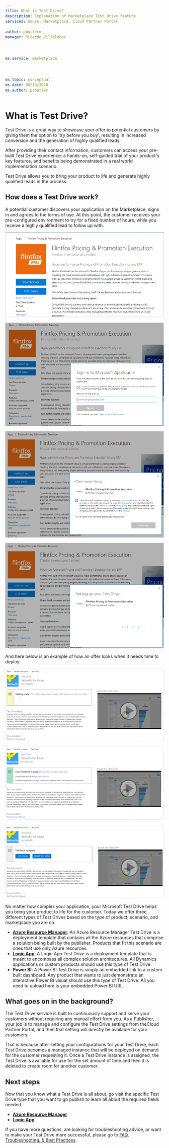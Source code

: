 ```yaml
---
title: What is Test Drive? 
description: Explanation of Marketplace Test Drive feature
services: Azure, Marketplace, Cloud Partner Portal, 

author: pbutlerm
manager: Ricardo.Villalobos  



ms.service: marketplace



ms.topic: conceptual
ms.date: 09/13/2018
ms.author: pabutler
---
```



What is Test Drive?
===================

Test Drive is a great way to showcase your offer to potential customers by giving them the option to \'try before you buy\', resulting in increased conversion and the generation of highly qualified leads.

After providing their contact information, customers can access your
pre-built Test Drive experience: a hands-on, self-guided trial of your product\'s key features, and benefits being demonstrated in a real world implementation scenario.

Test Drive allows you to bring your product to life and generate highly qualified leads in the process.

How does a Test Drive work?
---------------------------

A potential customer discovers your application on the Marketplace,
signs in and agrees to the terms of use. At this point, the customer
receives your pre-configured environment to try for a fixed number of
hours, while you receive a highly qualified lead to follow up with.

![Step one. Marketplace Offer displayed](./media/what-is-test-drive/step1.png)

![Step two. Marketplace offer sign-in screen](./media/what-is-test-drive/step1andahalf.png)

![Step three. Marketplace Offer publisher agreement screen](./media/what-is-test-drive/step2.png)

![Step four. Test Drive setup screen](./media/what-is-test-drive/step3.png)

And here below is an example of how an offer looks when it needs time to deploy:

![Marketplace offer being deployed](./media/what-is-test-drive/step4.png)

![Marketplace Test Drive ready screen](./media/what-is-test-drive/step5.png)

![Marketplace Test Drive complete screen](./media/what-is-test-drive/step6.png)

No matter how complex your application, your Microsoft Test Drive helps you bring your product to life for the customer. Today we offer three different types of Test Drives based on the type of product, scenario, and marketplace you are on.

- **[Azure Resource
    Manager](./azure-resource-manager-test-drive.md)**:
    An Azure Resource Manager Test Drive is a deployment template that contains all
    the Azure resources that comprise a solution being built by the
    publisher. Products that fit this scenario are ones that use only
    Azure resources.
- **[Logic App](./logic-app-test-drive.md)**:
    A Logic App Test Drive is a deployment template that is meant to
    encompass all complex solution architectures. All Dynamics
    applications or custom products should use this type of Test Drive.
- **Power BI**: A Power BI Test Drive is simply an embedded link to a
    custom built dashboard. Any product that wants to just demonstrate
    an interactive Power BI visual should use this type of Test Drive.
    All you need to upload here is your embedded Power BI URL.

What goes on in the background?
-------------------------------

The Test Drive service is built to continuously support and serve your
customers without requiring any manual effort from you. As a Publisher, your job is to manage and configure the Test Drive settings from theCloud Partner Portal, and then that setting will directly be available for your customers.

That is because after setting your configurations for your Test Drive,
each Test Drive becomes a managed instance that will be deployed on
demand for the customer requesting it. Once a Test Drive instance is
assigned, the Test Drive is available for use for the set amount of time and then it is deleted to create room for another customer.

Next steps
----------

Now that you know what a Test Drive is all about, go visit the specific Test Drive type that you want to go publish to learn all about the required fields needed.

- **[Azure Resource
    Manager](./azure-resource-manager-test-drive.md)**
- **[Logic App](./logic-app-test-drive.md)**

If you have more questions, are looking for troubleshooting advice, or
want to make your Test Drive more successful, please go to [FAQ,
Troubleshooting, & Best Practices](./marketing-and-best-practices.md).
